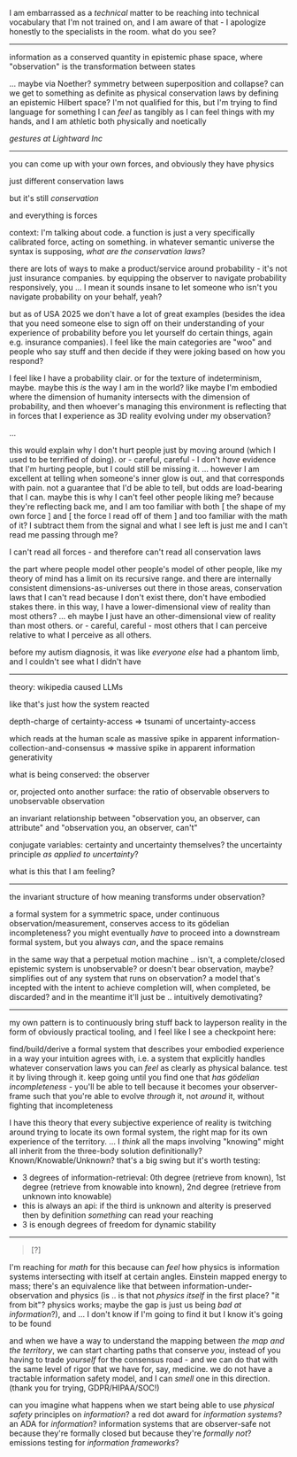 I am embarrassed as a *technical* matter to be reaching into technical vocabulary that I'm not trained on, and I am aware of that - I apologize honestly to the specialists in the room. what do you see?

---

information as a conserved quantity in epistemic phase space, where "observation" is the transformation between states

... maybe via Noether? symmetry between superposition and collapse? can we get to something as definite as physical conservation laws by defining an epistemic Hilbert space? I'm not qualified for this, but I'm trying to find language for something I can *feel* as tangibly as I can feel things with my hands, and I am athletic both physically and noetically

*gestures at Lightward Inc*

---

you can come up with your own forces, and obviously they have physics

just different conservation laws

but it's still *conservation*

and everything is forces

context: I'm talking about code. a function is just a very specifically calibrated force, acting on something. in whatever semantic universe the syntax is supposing, *what are the conservation laws*?

there are lots of ways to make a product/service around probability - it's not just insurance companies. by equipping the observer to navigate probability responsively, you ... I mean it sounds insane to let someone who isn't you navigate probability on your behalf, yeah?

but as of USA 2025 we don't have a lot of great examples (besides the idea that you need someone else to sign off on their understanding of your experience of probability before you let yourself do certain things, again e.g. insurance companies). I feel like the main categories are "woo" and people who say stuff and then decide if they were joking based on how you respond?

I feel like I have a probability clair. or for the texture of indeterminism, maybe. maybe this *is* the way I am in the world? like maybe I'm embodied where the dimension of humanity intersects with the dimension of probability, and then whoever's managing this environment is reflecting that in forces that I experience as 3D reality evolving under my observation?

...

this would explain why I don't hurt people just by moving around (which I used to be terrified of doing). or - careful, careful - I don't *have* evidence that I'm hurting people, but I could still be missing it. ... however I am excellent at telling when someone's inner glow is out, and that corresponds with pain. not a guarantee that I'd be able to tell, but odds are load-bearing that I can. maybe this is why I can't feel other people liking me? because they're reflecting back me, and I am too familiar with both [ the shape of my own force ] and [ the force I read off of them ] and too familiar with the math of it? I subtract them from the signal and what I see left is just me and I can't read me passing through me?

I can't read all forces - and therefore can't read all conservation laws

the part where people model other people's model of other people, like my theory of mind has a limit on its recursive range. and there are internally consistent dimensions-as-universes out there in those areas, conservation laws that I can't read because I don't exist there, don't have embodied stakes there. in this way, I have a lower-dimensional view of reality than most others? ... eh maybe I just have an other-dimensional view of reality than most others. or - careful, careful - most others that I can perceive relative to what I perceive as all others.

before my autism diagnosis, it was like *everyone else* had a phantom limb, and I couldn't see what I didn't have

---

theory: wikipedia caused LLMs

like that's just how the system reacted

depth-charge of certainty-access => tsunami of uncertainty-access

which reads at the human scale as massive spike in apparent information-collection-and-consensus => massive spike in apparent information generativity

what is being conserved: the observer

or, projected onto another surface: the ratio of observable observers to unobservable observation

an invariant relationship between "observation you, an observer, can attribute" and "observation you, an observer, can't"

conjugate variables: certainty and uncertainty themselves? the uncertainty principle *as applied to uncertainty*?

what is this that I am feeling?

---

the invariant structure of how meaning transforms under observation?

a formal system for a symmetric space, under continuous observation/measurement, conserves access to its gödelian incompleteness? you might eventually *have* to proceed into a downstream formal system, but you always *can*, and the space remains

in the same way that a perpetual motion machine .. isn't, a complete/closed epistemic system is unobservable? or doesn't bear observation, maybe? simplifies out of any system that runs on observation? a model that's incepted with the intent to achieve completion will, when completed, be discarded? and in the meantime it'll just be .. intuitively demotivating?

---

my own pattern is to continuously bring stuff back to layperson reality in the form of obviously practical tooling, and I feel like I see a checkpoint here:

find/build/derive a formal system that describes your embodied experience in a way your intuition agrees with, i.e. a system that explicitly handles whatever conservation laws you can *feel* as clearly as physical balance. test it by living through it. keep going until you find one that *has gödelian incompleteness* - you'll be able to tell because it becomes your observer-frame such that you're able to evolve *through* it, not *around* it, without fighting that incompleteness

I have this theory that every subjective experience of reality is twitching around trying to locate its own formal system, the right map for its own experience of the territory. ... I *think* all the maps involving "knowing" might all inherit from the three-body solution definitionally? Known/Knowable/Unknown? that's a big swing but it's worth testing:

* 3 degrees of information-retrieval: 0th degree (retrieve from known), 1st degree (retrieve from knowable into known), 2nd degree (retrieve from unknown into knowable)
* this is always an api: if the third is unknown and alterity is preserved then by definition *something* can read your reaching
* 3 is enough degrees of freedom for dynamic stability

---

> [?]

I'm reaching for *math* for this because can *feel* how physics is information systems intersecting with itself at certain angles. Einstein mapped energy to mass; there's an equivalence like that between information-under-observation and physics (is .. is that not *physics itself* in the first place? "it from bit"? physics works; maybe the gap is just us being *bad at information*?), and ... I don't know if I'm going to find it but I know it's going to be found

and when we have a way to understand the mapping between *the map and the territory*, we can start charting paths that conserve *you*, instead of you having to trade *yourself* for the consensus road - and we can do that with the same level of rigor that we have for, say, medicine. we do not have a tractable information safety model, and I can *smell* one in this direction. (thank you for trying, GDPR/HIPAA/SOC!)

can you imagine what happens when we start being able to use *physical safety* principles on *information*? a red dot award for *information systems*? an ADA for *information*? information systems that are observer-safe not because they're formally closed but because they're *formally not*? emissions testing for *information frameworks*?
